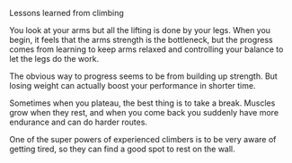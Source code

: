 Lessons learned from climbing

You look at your arms but all the lifting is done by your legs.
When you begin, it feels that the arms strength is the bottleneck, but the progress comes from learning to keep arms relaxed and controlling your balance to let the legs do the work. 

The obvious way to progress seems to be from building up strength. But losing weight can actually boost your performance in shorter time. 

Sometimes when you plateau, the best thing is to take a break. Muscles grow when they rest, and when you come back you suddenly have more endurance and can do harder routes. 

One of the super powers of experienced climbers is to be very aware of getting tired, so they can find a good spot to rest on the wall. 